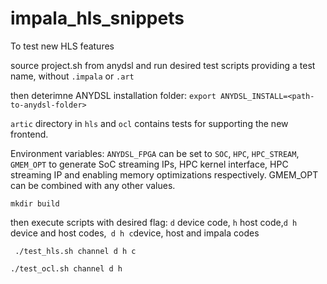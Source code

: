 # impala_hls_snippets

To test new HLS features



source project.sh from anydsl and run desired test scripts providing a test name, without `.impala` or `.art` 

then deterimne ANYDSL installation folder:
`export ANYDSL_INSTALL=<path-to-anydsl-folder>`

`artic` directory in `hls` and `ocl` contains tests for supporting the new frontend.

Environment variables:
`ANYDSL_FPGA` can be set to `SOC`, `HPC`, `HPC_STREAM`, `GMEM_OPT` to generate SoC streaming IPs, HPC kernel interface, HPC streaming IP and enabling memory optimizations respectively. GMEM_OPT can be combined with any other values.

``` mkdir build ```

then execute scripts with desired flag: `d` device code, `h` host code,`d h` device and host codes,` d h c`device, host and impala codes

``` ./test_hls.sh channel d h c```


```./test_ocl.sh channel d h ```

